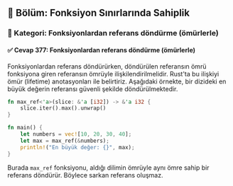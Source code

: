 ## 📘 Bölüm: Fonksiyon Sınırlarında Sahiplik
### 🔹 Kategori: Fonksiyonlardan referans döndürme (ömürlerle)
#### ✅ Cevap 377: Fonksiyonlardan referans döndürme (ömürlerle)

Fonksiyonlardan referans döndürürken, döndürülen referansın ömrü fonksiyona giren referansın ömrüyle ilişkilendirilmelidir. Rust'ta bu ilişkiyi ömür (lifetime) anotasyonları ile belirtiriz. Aşağıdaki örnekte, bir dizideki en büyük değerin referansı güvenli şekilde döndürülmektedir.

```rust
fn max_ref<'a>(slice: &'a [i32]) -> &'a i32 {
    slice.iter().max().unwrap()
}

fn main() {
    let numbers = vec![10, 20, 30, 40];
    let max = max_ref(&numbers);
    println!("En büyük değer: {}", max);
}
```

Burada `max_ref` fonksiyonu, aldığı dilimin ömrüyle aynı ömre sahip bir referans döndürür. Böylece sarkan referans oluşmaz.
